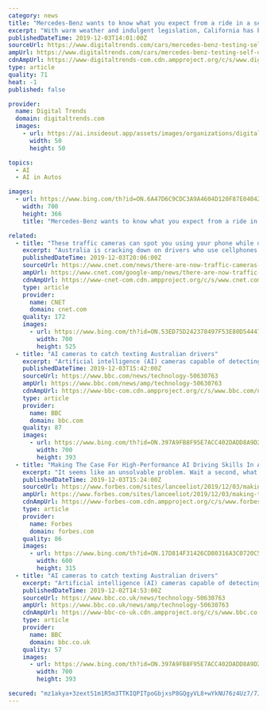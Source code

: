 ```yaml
---
category: news
title: "Mercedes-Benz wants to know what you expect from a ride in a self-driving car"
excerpt: "With warm weather and indulgent legislation, California has become one of the most popular places in America for companies looking to test autonomous technology. Mercedes-Benz parent company Daimler has joined the list of tech firms and automakers putting driverless systems through their paces in the Golden State, according to a recent report ..."
publishedDateTime: 2019-12-03T14:01:00Z
sourceUrl: https://www.digitaltrends.com/cars/mercedes-benz-testing-self-driving-cars-in-california/
ampUrl: https://www.digitaltrends.com/cars/mercedes-benz-testing-self-driving-cars-in-california/?amp
cdnAmpUrl: https://www-digitaltrends-com.cdn.ampproject.org/c/s/www.digitaltrends.com/cars/mercedes-benz-testing-self-driving-cars-in-california/?amp
type: article
quality: 71
heat: -1
published: false

provider:
  name: Digital Trends
  domain: digitaltrends.com
  images:
    - url: https://ai.insideout.app/assets/images/organizations/digitaltrends.com-50x50.jpg
      width: 50
      height: 50

topics:
  - AI
  - AI in Autos

images:
  - url: https://www.bing.com/th?id=ON.6A47D6C9CDC3A9A4604D120F87E04042
    width: 700
    height: 366
    title: "Mercedes-Benz wants to know what you expect from a ride in a self-driving car"

related:
  - title: "These traffic cameras can spot you using your phone while driving"
    excerpt: "Australia is cracking down on drivers who use cellphones while behind the wheel. The government of New South Wales is implementing a new AI-based camera system designed to spot mobile phones in cars. The program plans to perform 135 million checks in NSW by 2023. According to a video from the NSW Transport Department, the cameras can work ..."
    publishedDateTime: 2019-12-03T20:06:00Z
    sourceUrl: https://www.cnet.com/news/there-are-now-traffic-cameras-that-can-spot-you-using-your-phone-while-driving/
    ampUrl: https://www.cnet.com/google-amp/news/there-are-now-traffic-cameras-that-can-spot-you-using-your-phone-while-driving/
    cdnAmpUrl: https://www-cnet-com.cdn.ampproject.org/c/s/www.cnet.com/google-amp/news/there-are-now-traffic-cameras-that-can-spot-you-using-your-phone-while-driving/
    type: article
    provider:
      name: CNET
      domain: cnet.com
    quality: 172
    images:
      - url: https://www.bing.com/th?id=ON.53ED75D242378497F53E80D54447A204
        width: 700
        height: 525
  - title: "AI cameras to catch texting Australian drivers"
    excerpt: "Artificial intelligence (AI) cameras capable of detecting drivers who are using their mobiles illegally have been activated in Australia. The cameras were launched by New South Wales (NSW) Transport on 1 December. Drivers spotted by the AI during its first three months of use will receive a warning letter but after that they could face a fine."
    publishedDateTime: 2019-12-03T15:42:00Z
    sourceUrl: https://www.bbc.com/news/technology-50630763
    ampUrl: https://www.bbc.com/news/amp/technology-50630763
    cdnAmpUrl: https://www-bbc-com.cdn.ampproject.org/c/s/www.bbc.com/news/amp/technology-50630763
    type: article
    provider:
      name: BBC
      domain: bbc.com
    quality: 87
    images:
      - url: https://www.bing.com/th?id=ON.397A9FB8F95E7ACC402DADD8A9D205AA
        width: 700
        height: 393
  - title: "Making The Case For High-Performance AI Driving Skills In A Self-Driving Car"
    excerpt: "It seems like an unsolvable problem. Wait a second, what about the advent of driverless cars? Here’s a worthwhile question: Would we be wise to ensure that true self-driving cars have high-performance driving skills as an integral part of their AI driving capabilities? I say the answer is yes, very much so. Let’s unpack the matter and see."
    publishedDateTime: 2019-12-03T15:24:00Z
    sourceUrl: https://www.forbes.com/sites/lanceeliot/2019/12/03/making-the-case-for-high-performance-ai-driving-skills-in-a-self-driving-car/
    ampUrl: https://www.forbes.com/sites/lanceeliot/2019/12/03/making-the-case-for-high-performance-ai-driving-skills-in-a-self-driving-car/amp/
    cdnAmpUrl: https://www-forbes-com.cdn.ampproject.org/c/s/www.forbes.com/sites/lanceeliot/2019/12/03/making-the-case-for-high-performance-ai-driving-skills-in-a-self-driving-car/amp/
    type: article
    provider:
      name: Forbes
      domain: forbes.com
    quality: 86
    images:
      - url: https://www.bing.com/th?id=ON.17D814F31426CD80316A3C0720C52F40
        width: 600
        height: 315
  - title: "AI cameras to catch texting Australian drivers"
    excerpt: "Artificial intelligence (AI) cameras capable of detecting drivers who are using their mobiles illegally have been activated in Australia. The cameras were launched by New South Wales (NSW) Transport on 1 December. Drivers spotted by the AI during its first three months of use will receive a warning letter but after that they could face a fine."
    publishedDateTime: 2019-12-02T14:53:00Z
    sourceUrl: https://www.bbc.co.uk/news/technology-50630763
    ampUrl: https://www.bbc.co.uk/news/amp/technology-50630763
    cdnAmpUrl: https://www-bbc-co-uk.cdn.ampproject.org/c/s/www.bbc.co.uk/news/amp/technology-50630763
    type: article
    provider:
      name: BBC
      domain: bbc.co.uk
    quality: 57
    images:
      - url: https://www.bing.com/th?id=ON.397A9FB8F95E7ACC402DADD8A9D205AA
        width: 700
        height: 393

secured: "mz1akya+3zextS1m1R5m3TTKIQPITpoGbjxsP8GQgyVL8+wYkNU76z4Uz7/7JcFJAol7VEvo1cFVp9QOuKN9wSfJmYBt9ggnIB4YWlM27nYYGzd1Lh5O8OboGbnJV3E4HJIgY7uu1MI2clnHEfuuF/3xB3k+4gBGIdaSSbISFLMIbth3rPCTD2WR5DGL5TQPEz9/FagSx5dw/fgMjRgr/I+9i1P25zqnEflraLI+wEYMt8S0Th7MZHX02AAoG1KupNcnUAQkASytWqf9GXhYPQ==;c7NpXDq6vRqRjjJQkPqPpQ=="
---
```


